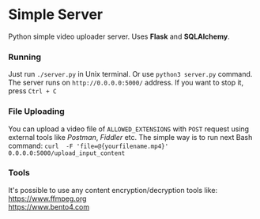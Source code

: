 # Simple Server
Python simple video uploader server. Uses **Flask** and **SQLAlchemy**.

### Running
Just run `./server.py` in Unix terminal. Or use `python3 server.py` command. The server runs on `http://0.0.0.0:5000/` address.
If you want to stop it, press `Ctrl + C`

### File Uploading
You can upload a video file of `ALLOWED_EXTENSIONS` with `POST` request using external tools like _Postman_, _Fiddler_ etc.
The simple way is to run next Bash command:
`curl  -F 'file=@{yourfilename.mp4}' 0.0.0.0:5000/upload_input_content`

### Tools
It's possible to use any content encryption/decryption tools like:  
https://www.ffmpeg.org  
https://www.bento4.com
